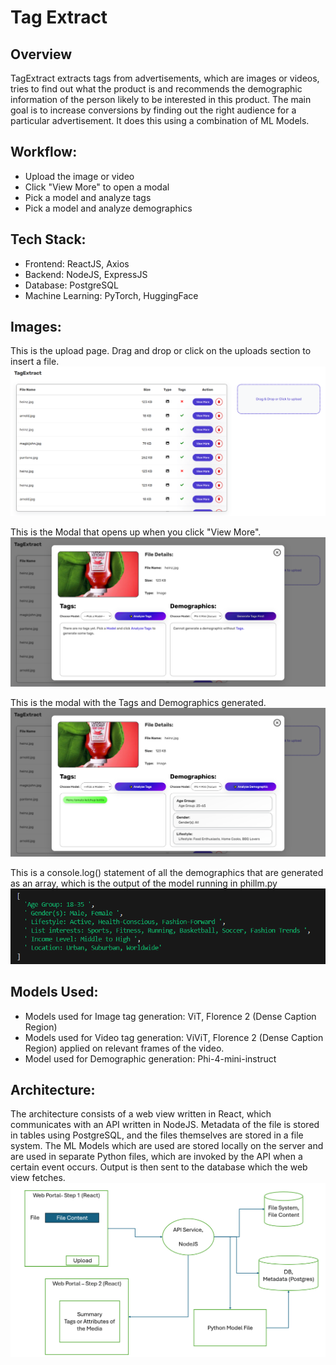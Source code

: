 # Tag Extract

## Overview
TagExtract extracts tags from advertisements, which are images or videos, tries to find out what the product is and recommends the demographic information of the person likely to be interested in this product. The main goal is to increase conversions by finding out the right audience for a particular advertisement. It does this using a combination of ML Models.

## Workflow:
- Upload the image or video
- Click "View More" to open a modal
- Pick a model and analyze tags
- Pick a model and analyze demographics

## Tech Stack:
- Frontend: ReactJS, Axios
- Backend: NodeJS, ExpressJS
- Database: PostgreSQL
- Machine Learning: PyTorch, HuggingFace

## Images:
This is the upload page. Drag and drop or click on the uploads section to insert a file.
![screenshot](images/TagExtract1.png)

This is the Modal that opens up when you click "View More".
![screenshot](images/TagExtract2.png)

This is the modal with the Tags and Demographics generated.
![screenshot](images/TagExtract3.png)

This is a console.log() statement of all the demographics that are generated as an array, which is the output of the model running in phillm.py
![screenshot](images/TagExtract4.png)

## Models Used:
- Models used for Image tag generation: ViT, Florence 2 (Dense Caption Region)
- Models used for Video tag generation: ViViT, Florence 2 (Dense Caption Region) applied on relevant frames of the video.
- Model used for Demographic generation: Phi-4-mini-instruct

## Architecture:
The architecture consists of a web view written in React, which communicates with an API written in NodeJS. Metadata of the file is stored in tables using PostgreSQL, and the files themselves are stored in a file system. The ML Models which are used are stored locally on the server and are used in separate Python files, which are invoked by the API when a certain event occurs. Output is then sent to the database which the web view fetches. 
![screenshot](images/TagExtractArchitecture.png)
